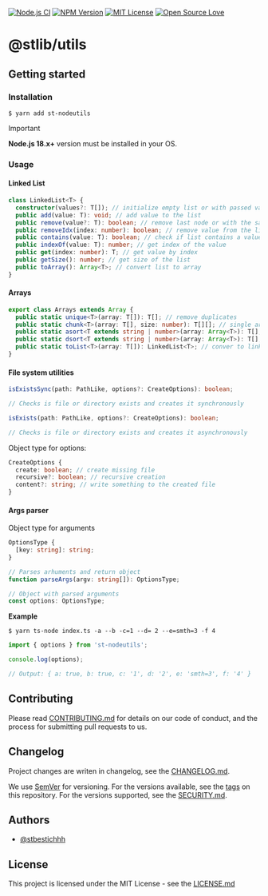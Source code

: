 [![Node.js CI](https://github.com/stbestichhh/stutils/actions/workflows/node.js.yml/badge.svg)](https://github.com/stbestichhh/stutils/actions/workflows/node.js.yml)
[![NPM Version](https://img.shields.io/npm/v/st-nodeutils)](https://www.npmjs.com/package/st-nodeutils)
[![MIT License](https://img.shields.io/badge/License-MIT-green.svg)](LICENSE)
[![Open Source Love](https://badges.frapsoft.com/os/v1/open-source.svg?v=103)](https://github.com/ellerbrock/open-source-badges/)

# @stlib/utils

## Getting started

### Installation

```shell
$ yarn add st-nodeutils
```

> [!IMPORTANT]
> **Node.js 18.x+** version must be installed in your OS.

### Usage
#### Linked List
```typescript
class LinkedList<T> {
  constructor(values?: T[]); // initialize empty list or with passed values
  public add(value: T): void; // add value to the list
  public remove(value?: T): boolean; // remove last node or with the same value from the list
  public removeIdx(index: number): boolean; // remove value from the list by index
  public contains(value: T): boolean; // check if list contains a value
  public indexOf(value: T): number; // get index of the value
  public get(index: number): T; // get value by index
  public getSize(): number; // get size of the list
  public toArray(): Array<T>; // convert list to array
}
```

#### Arrays
```typescript
export class Arrays extends Array {
  public static unique<T>(array: T[]): T[]; // remove duplicates
  public static chunk<T>(array: T[], size: number): T[][]; // single array to chunks
  public static asort<T extends string | number>(array: Array<T>): T[]; // sort in ascending order
  public static dsort<T extends string | number>(array: Array<T>): T[]; // sort in descending order
  public static toList<T>(array: T[]): LinkedList<T>; // conver to linked list
}
```
#### File system utilities

```TypeScript
isExistsSync(path: PathLike, options?: CreateOptions): boolean;

// Checks is file or directory exists and creates it synchronously
```

```TypeScript
isExists(path: PathLike, options?: CreateOptions): boolean;

// Checks is file or directory exists and creates it asynchronously
```

Object type for options:
```typescript
CreateOptions {
  create: boolean; // create missing file 
  recursive?: boolean; // recursive creation
  content?: string; // write something to the created file
}
```

#### Args parser
Object type for arguments

```TypeScript
OptionsType {
  [key: string]: string;
}
```

```TypeScript
// Parses arhuments and return object
function parseArgs(argv: string[]): OptionsType;

// Object with parsed arguments
const options: OptionsType;
```

**Example**
```shell
$ yarn ts-node index.ts -a --b -c=1 --d= 2 --e=smth=3 -f 4
```

```TypeScript
import { options } from 'st-nodeutils';

console.log(options);

// Output: { a: true, b: true, c: '1', d: '2', e: 'smth=3', f: '4' }
```

## Contributing

Please read [CONTRIBUTING.md](CONTRIBUTING.md) for details on our code of conduct, and the process for submitting pull requests to us.

## Changelog

Project changes are writen in changelog, see the [CHANGELOG.md](CHANGELOG.md).

We use [SemVer](https://semver.org/) for versioning.
For the versions available, see the [tags](https://github.com/stbestichhh/stlib-utils/tags) on this repository.
For the versions supported, see the [SECURITY.md](SECURITY.md).

## Authors

- [@stbestichhh](https://www.github.com/stbestichhh)

## License

This project is licensed under the MIT License - see the [LICENSE.md](LICENSE)
